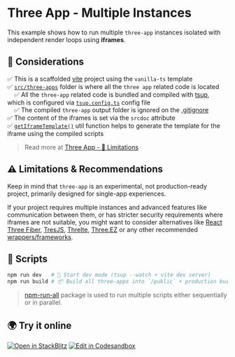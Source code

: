 # Three App - Multiple Instances

This example shows how to run multiple `three-app` instances isolated with independent render loops using **iframes**.

## 📌 Considerations

✅ This is a scaffolded [vite](https://vite.dev/guide/#scaffolding-your-first-vite-project) project using the `vanilla-ts` template <br />
✅ [`src/three-apps`](./src/three-apps) folder is where all the `three app` related code is located <br />
&nbsp;&nbsp;&nbsp;&nbsp;✅ All the `three-app` related code is bundled and compiled with [tsup](https://tsup.egoist.dev), which is configured via [`tsup.config.ts`](./tsup.config.ts) config file <br />
&nbsp;&nbsp;&nbsp;&nbsp;✅ The compiled `three-app` output folder is ignored on the [.gitignore](./.gitignore#L27) <br />
✅ The content of the iframes is set via the `srcdoc` attribute <br />
✅ [`getIframeTemplate()`](./src/utils/index.ts#L2-L35) util function helps to generate the template for the iframe using the compiled scripts

> Read more at [Three App - 🚨 Limitations](https://three.salazarjs.dev/guide/about#%F0%9F%9A%A8-limitations)

## ⚠️ Limitations & Recommendations

Keep in mind that `three-app` is an experimental, not production-ready project, primarily designed for single-app experiences.

If your project requires multiple instances and advanced features like communication between them, or has stricter security requirements where iframes are not suitable, you might want to consider alternatives like [React Three Fiber](https://r3f.docs.pmnd.rs), [TresJS](https://tresjs.org/), [Threlte](https://threlte.xyz/), [Three.EZ](https://agargaro.github.io/three.ez/) or any other recommended [wrappers/frameworks](https://threejs.org/manual/#en/libraries-and-plugins).

## 🚀 Scripts

```bash
npm run dev   # 🔄 Start dev mode (tsup --watch + vite dev server)
npm run build # 📦 Build all three-apps into `/public` + production build
```

> [npm-run-all](https://github.com/mysticatea/npm-run-all) package is used to run multiple scripts either sequentially or in parallel.

## 🌍 Try it online

[![Open in StackBlitz](https://developer.stackblitz.com/img/open_in_stackblitz.svg)](https://stackblitz.com/github/salazarr-js/three-app/tree/main/packages/demos/multiple-instances)
[![Edit in Codesandbox](https://codesandbox.io/static/img/play-codesandbox.svg)](https://codesandbox.io/p/sandbox/github/salazarr-js/three-app/tree/main/packages/demos/multiple-instances)
